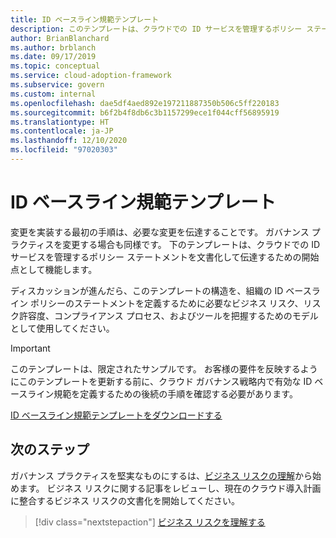 ```yaml
---
title: ID ベースライン規範テンプレート
description: このテンプレートは、クラウドでの ID サービスを管理するポリシー ステートメントを文書化して伝達するための開始点として使用します。
author: BrianBlanchard
ms.author: brblanch
ms.date: 09/17/2019
ms.topic: conceptual
ms.service: cloud-adoption-framework
ms.subservice: govern
ms.custom: internal
ms.openlocfilehash: dae5df4aed892e197211887350b506c5ff220183
ms.sourcegitcommit: b6f2b4f8db6c3b1157299ece1f044cff56895919
ms.translationtype: HT
ms.contentlocale: ja-JP
ms.lasthandoff: 12/10/2020
ms.locfileid: "97020303"
---
```

# <a name="identity-baseline-discipline-template"></a>ID ベースライン規範テンプレート

変更を実装する最初の手順は、必要な変更を伝達することです。 ガバナンス プラクティスを変更する場合も同様です。 下のテンプレートは、クラウドでの ID サービスを管理するポリシー ステートメントを文書化して伝達するための開始点として機能します。

ディスカッションが進んだら、このテンプレートの構造を、組織の ID ベースライン ポリシーのステートメントを定義するために必要なビジネス リスク、リスク許容度、コンプライアンス プロセス、およびツールを把握するためのモデルとして使用してください。

> [!IMPORTANT]
> このテンプレートは、限定されたサンプルです。 お客様の要件を反映するようにこのテンプレートを更新する前に、クラウド ガバナンス戦略内で有効な ID ベースライン規範を定義するための後続の手順を確認する必要があります。

[ID ベースライン規範テンプレートをダウンロードする](https://raw.githubusercontent.com/microsoft/CloudAdoptionFramework/master/govern/identity-baseline-discipline-template.docx)

## <a name="next-steps"></a>次のステップ

ガバナンス プラクティスを堅実なものにするは、[ビジネス リスクの理解](./business-risks.md)から始めます。 ビジネス リスクに関する記事をレビューし、現在のクラウド導入計画に整合するビジネス リスクの文書化を開始してください。

> [!div class="nextstepaction"]
> [ビジネス リスクを理解する](./business-risks.md)
